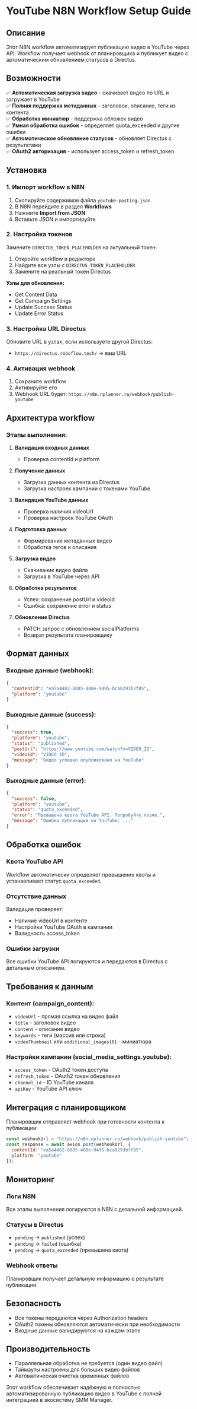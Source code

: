 # YouTube N8N Workflow Setup Guide

## Описание

Этот N8N workflow автоматизирует публикацию видео в YouTube через API. Workflow получает webhook от планировщика и публикует видео с автоматическим обновлением статусов в Directus.

## Возможности

✅ **Автоматическая загрузка видео** - скачивает видео по URL и загружает в YouTube  
✅ **Полная поддержка метаданных** - заголовок, описание, теги из контента  
✅ **Обработка миниатюр** - поддержка обложек видео  
✅ **Умная обработка ошибок** - определяет quota_exceeded и другие ошибки  
✅ **Автоматическое обновление статусов** - обновляет Directus с результатами  
✅ **OAuth2 авторизация** - использует access_token и refresh_token  

## Установка

### 1. Импорт workflow в N8N

1. Скопируйте содержимое файла `youtube-posting.json`
2. В N8N перейдите в раздел **Workflows**
3. Нажмите **Import from JSON**
4. Вставьте JSON и импортируйте

### 2. Настройка токенов

Замените `DIRECTUS_TOKEN_PLACEHOLDER` на актуальный токен:

1. Откройте workflow в редакторе
2. Найдите все узлы с `DIRECTUS_TOKEN_PLACEHOLDER`
3. Замените на реальный токен Directus

**Узлы для обновления:**
- Get Content Data
- Get Campaign Settings  
- Update Success Status
- Update Error Status

### 3. Настройка URL Directus

Обновите URL в узлах, если используете другой Directus:
- `https://directus.roboflow.tech/` → ваш URL

### 4. Активация webhook

1. Сохраните workflow
2. Активируйте его
3. Webhook URL будет: `https://n8n.nplanner.ru/webhook/publish-youtube`

## Архитектура workflow

### Этапы выполнения:

1. **Валидация входных данных**
   - Проверка contentId и platform
   
2. **Получение данных**
   - Загрузка данных контента из Directus
   - Загрузка настроек кампании с токенами YouTube
   
3. **Валидация YouTube данных**
   - Проверка наличия videoUrl
   - Проверка настроек YouTube OAuth
   
4. **Подготовка данных**
   - Формирование метаданных видео
   - Обработка тегов и описания
   
5. **Загрузка видео**
   - Скачивание видео файла
   - Загрузка в YouTube через API
   
6. **Обработка результатов**
   - Успех: сохранение postUrl и videoId
   - Ошибка: сохранение error и status
   
7. **Обновление Directus**
   - PATCH запрос с обновлением socialPlatforms
   - Возврат результата планировщику

## Формат данных

### Входные данные (webhook):
```json
{
  "contentId": "ea5a4482-8885-408e-9495-bca8293b7f85",
  "platform": "youtube"
}
```

### Выходные данные (success):
```json
{
  "success": true,
  "platform": "youtube", 
  "status": "published",
  "postUrl": "https://www.youtube.com/watch?v=VIDEO_ID",
  "videoId": "VIDEO_ID",
  "message": "Видео успешно опубликовано на YouTube"
}
```

### Выходные данные (error):
```json
{
  "success": false,
  "platform": "youtube",
  "status": "quota_exceeded", 
  "error": "Превышена квота YouTube API. Попробуйте позже.",
  "message": "Ошибка публикации на YouTube: ..."
}
```

## Обработка ошибок

### Квота YouTube API
Workflow автоматически определяет превышение квоты и устанавливает статус `quota_exceeded`.

### Отсутствие данных
Валидация проверяет:
- Наличие videoUrl в контенте
- Настройки YouTube OAuth в кампании
- Валидность access_token

### Ошибки загрузки
Все ошибки YouTube API логируются и передаются в Directus с детальным описанием.

## Требования к данным

### Контент (campaign_content):
- `videoUrl` - прямая ссылка на видео файл
- `title` - заголовок видео 
- `content` - описание видео
- `keywords` - теги (массив или строка)
- `videoThumbnail` или `additional_images[0]` - миниатюра

### Настройки кампании (social_media_settings.youtube):
- `access_token` - OAuth2 токен доступа
- `refresh_token` - OAuth2 токен обновления  
- `channel_id` - ID YouTube канала
- `apiKey` - YouTube API ключ

## Интеграция с планировщиком

Планировщик отправляет webhook при готовности контента к публикации:

```javascript
const webhookUrl = "https://n8n.nplanner.ru/webhook/publish-youtube";
const response = await axios.post(webhookUrl, {
  contentId: "ea5a4482-8885-408e-9495-bca8293b7f85",
  platform: "youtube"
});
```

## Мониторинг

### Логи N8N
Все этапы выполнения логируются в N8N с детальной информацией.

### Статусы в Directus
- `pending` → `published` (успех)
- `pending` → `failed` (ошибка)
- `pending` → `quota_exceeded` (превышена квота)

### Webhook ответы
Планировщик получает детальную информацию о результате публикации.

## Безопасность

- Все токены передаются через Authorization headers
- OAuth2 токены обновляются автоматически при необходимости
- Входные данные валидируются на каждом этапе

## Производительность

- Параллельная обработка не требуется (один видео файл)
- Таймауты настроены для больших видео файлов
- Автоматическая очистка временных файлов

Этот workflow обеспечивает надёжную и полностью автоматизированную публикацию видео в YouTube с полной интеграцией в экосистему SMM Manager.